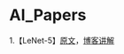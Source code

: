# AI_Papers

1.【LeNet-5】[原文](https://github.com/x-jeff/AI_Papers/blob/master/Gradient-Based%20Learning%20Applied%20to%20Document.pdf)，[博客讲解](http://shichaoxin.com/2020/10/13/论文阅读-Gradient-Based-Learning-Applied-to-Document-Recognition/)
